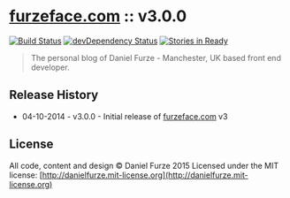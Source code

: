 # [furzeface.com](http://furzeface.com) :: v3.0.0 
[![Build Status][travis-image]][travis-url]
[![devDependency Status][dev-dependency-image]][dev-dependency-url]
[![Stories in Ready][waffle-image]][waffle-url]

> The personal blog of Daniel Furze - Manchester, UK based front end developer.

## Release History
- 04-10-2014 - v3.0.0 - Initial release of [furzeface.com](furzeface.com) v3

## License
All code, content and design © Daniel Furze 2015
Licensed under the MIT license: [http://danielfurze.mit-license.org](http://danielfurze.mit-license.org)


[travis-url]: http://travis-ci.org/furzeface/furzeface.com
[travis-image]: https://secure.travis-ci.org/furzeface/furzeface.com.svg?branch=master
[waffle-url]: https://waffle.io/furzeface/furzeface.com
[waffle-image]: https://badge.waffle.io/furzeface/furzeface.com.svg?label=ready&title=Ready
[dev-dependency-url]: https://david-dm.org/furzeface/furzeface.com#info=devDependencies
[dev-dependency-image]: https://david-dm.org/furzeface/furzeface.com/dev-status.svg
